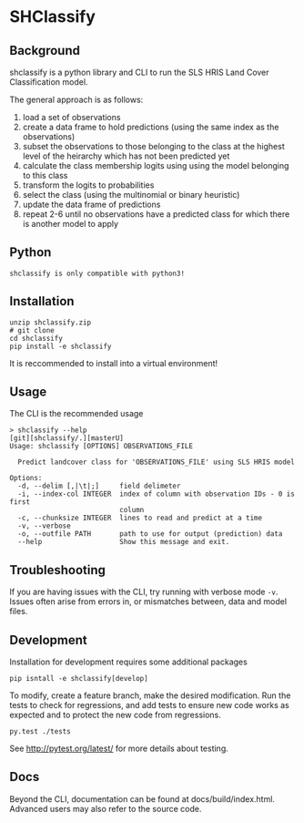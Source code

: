 # SHClassify

## Background

shclassify is a python library and CLI to run the SLS HRIS Land Cover Classification model.

The general approach is as follows:

1. load a set of observations
2. create a data frame to hold predictions (using the same index as the observations)
2. subset the observations to those belonging to the class at the highest level of the heirarchy which has not been predicted yet
3. calculate the class membership logits using using the model belonging to this class
4. transform the logits to probabilities
5. select the class (using the multinomial or binary heuristic) 
6. update the data frame of predictions
7. repeat 2-6 until no observations have a predicted class for which there is another model to apply

## Python

    shclassify is only compatible with python3!

## Installation

    unzip shclassify.zip
    # git clone
    cd shclassify
    pip install -e shclassify

It is reccommended to install into a virtual environment!

## Usage

The CLI is the recommended usage

    > shclassify --help                                                          [git][shclassify/.][masterU]
    Usage: shclassify [OPTIONS] OBSERVATIONS_FILE

      Predict landcover class for 'OBSERVATIONS_FILE' using SLS HRIS model

    Options:
      -d, --delim [,|\t|;]     field delimeter
      -i, --index-col INTEGER  index of column with observation IDs - 0 is first
                               column
      -c, --chunksize INTEGER  lines to read and predict at a time
      -v, --verbose
      -o, --outfile PATH       path to use for output (prediction) data
      --help                   Show this message and exit.


## Troubleshooting

If you are having issues with the CLI, try running with verbose mode `-v`. Issues often arise from errors in, or mismatches between, data and model files.

## Development

Installation for development requires some additional packages

    pip isntall -e shclassify[develop]

To modify, create a feature branch, make the desired modification. Run the tests to check for regressions, and add tests to ensure new code works as expected and to protect the new code from regressions.

    py.test ./tests

See http://pytest.org/latest/ for more details about testing.

## Docs

Beyond the CLI, documentation can be found at docs/build/index.html. Advanced users may also refer to the source code.


